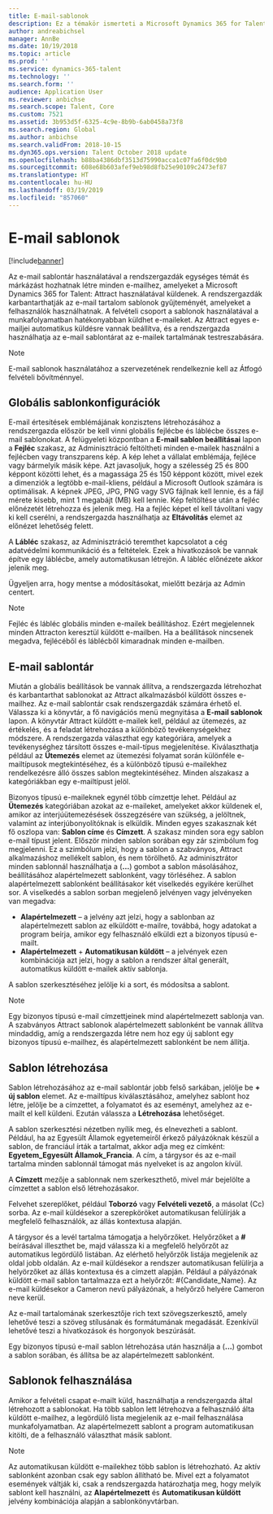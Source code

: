 ```yaml
---
title: E-mail-sablonok
description: Ez a témakör ismerteti a Microsoft Dynamics 365 for Talent - Attract e-mail-sablonjait, amelyeket létrehozhat és használhat.
author: andreabichsel
manager: AnnBe
ms.date: 10/19/2018
ms.topic: article
ms.prod: ''
ms.service: dynamics-365-talent
ms.technology: ''
ms.search.form: ''
audience: Application User
ms.reviewer: anbichse
ms.search.scope: Talent, Core
ms.custom: 7521
ms.assetid: 3b953d5f-6325-4c9e-8b9b-6ab0458a73f8
ms.search.region: Global
ms.author: anbichse
ms.search.validFrom: 2018-10-15
ms.dyn365.ops.version: Talent October 2018 update
ms.openlocfilehash: b88ba4386dbf3513d75990acca1c07fa6f0dc9b0
ms.sourcegitcommit: 608e68b603afef9eb98d8fb25e90109c2473ef87
ms.translationtype: HT
ms.contentlocale: hu-HU
ms.lasthandoff: 03/19/2019
ms.locfileid: "857060"
---
```

# <a name="email-templates"></a>E-mail sablonok
[!include[banner](../includes/banner.md)]

Az e-mail sablontár használatával a rendszergazdák egységes témát és márkázást hozhatnak létre minden e-mailhez, amelyeket a Microsoft Dynamics 365 for Talent: Attract használatával küldenek. A rendszergazdák karbantarthatják az e-mail tartalom sablonok gyűjteményét, amelyeket a felhasználók használhatnak. A felvételi csoport a sablonok használatával a munkafolyamatban hatékonyabban küldhet e-maileket. Az Attract egyes e-mailjei automatikus küldésre vannak beállítva, és a rendszergazda használhatja az e-mail sablontárat az e-mailek tartalmának testreszabására.

> [!NOTE]
> E-mail sablonok használatához a szervezetének rendelkeznie kell az Átfogó felvételi bővítménnyel.

## <a name="global-template-configurations"></a>Globális sablonkonfigurációk

E-mail értesítések emblémájának konzisztens létrehozásához a rendszergazda először be kell vinni globális fejlécbe és láblécbe összes e-mail sablonokat. A felügyeleti központban a **E-mail sablon beállításai** lapon a **Fejléc** szakasz, az Adminisztráció feltöltheti minden e-mailek használni a fejlécben vagy transzparens kép. A kép lehet a vállalat emblémája, fejléce vagy bármelyik másik képe. Azt javasoljuk, hogy a szélesség 25 és 800 képpont közötti lehet, és a magassága 25 és 150 képpont között, mivel ezek a dimenziók a legtöbb e-mail-kliens, például a Microsoft Outlook számára is optimálisak. A képnek JPEG, JPG, PNG vagy SVG fájlnak kell lennie, és a fájl mérete kisebb, mint 1 megabájt (MB) kell lennie. Kép feltöltése után a fejléc előnézetét létrehozza és jelenik meg. Ha a fejléc képet el kell távolítani vagy ki kell cserélni, a rendszergazda használhatja az **Eltávolítás** elemet az előnézet lehetőség felett.

A **Lábléc** szakasz, az Adminisztráció teremthet kapcsolatot a cég adatvédelmi kommunikáció és a feltételek. Ezek a hivatkozások be vannak építve egy láblécbe, amely automatikusan létrejön. A lábléc előnézete akkor jelenik meg.

Ügyeljen arra, hogy mentse a módosításokat, mielőtt bezárja az Admin centert.

> [!NOTE] 
> Fejléc és lábléc globális minden e-mailek beállításhoz. Ezért megjelennek minden Attracton keresztül küldött e-mailben. Ha a beállítások nincsenek megadva, fejlécéből és láblécből kimaradnak minden e-mailben.

## <a name="email-template-library"></a>E-mail sablontár 

Miután a globális beállítások be vannak állítva, a rendszergazda létrehozhat és karbantarthat sablonokat az Attract alkalmazásból küldött összes e-mailhez. Az e-mail sablontár csak rendszergazdák számára érhető el. Válassza ki a könyvtár, a fő navigációs menü megnyitása a **E-mail sablonok** lapon. A könyvtár Attract küldött e-mailek kell, például az ütemezés, az értékelés, és a feladat létrehozása a különböző tevékenységekhez módszere. A rendszergazda választhat egy kategóriára, amelyek a tevékenységhez társított összes e-mail-típus megjelenítése. Kiválaszthatja például az **Ütemezés** elemet az ütemezési folyamat során különféle e-mailtípusok megtekintéséhez, és a különböző típusú e-mailekhez rendelkezésre álló összes sablon megtekintéséhez. Minden alszakasz a kategóriákban egy e-mailtípust jelöl.

Bizonyos típusú e-maileknek egynél több címzettje lehet. Például az **Ütemezés** kategóriában azokat az e-maileket, amelyeket akkor küldenek el, amikor az interjúütemezésések összegzésére van szükség, a jelöltnek, valamint az interjúbonyolítóknak is elküldik. Minden egyes szakasznak két fő oszlopa van: **Sablon címe** és **Címzett**. A szakasz minden sora egy sablon e-mail típust jelent. Először minden sablon sorában egy zár szimbólum fog megjelenni. Ez a szimbólum jelzi, hogy a sablon a szabványos, Attract alkalmazáshoz mellékelt sablon, és nem törölhető. Az adminisztrátor minden sablonnál használhatja a (**...**) gombot a sablon másolásához, beállításához alapértelmezett sablonként, vagy törléséhez. A sablon alapértelmezett sablonként beállításakor két viselkedés egyikére kerülhet sor. A viselkedés a sablon sorban megjelenő jelvényen vagy jelvényeken van megadva:

- **Alapértelmezett** – a jelvény azt jelzi, hogy a sablonban az alapértelmezett sablon az elküldött e-mailre, továbbá, hogy adatokat a program beírja, amikor egy felhasználó elküldi ezt a bizonyos típusú e-mailt.
- **Alapértelmezett** + **Automatikusan küldött** – a jelvények ezen kombinációja azt jelzi, hogy a sablon a rendszer által generált, automatikus küldött e-mailek aktív sablonja.

A sablon szerkesztéséhez jelölje ki a sort, és módosítsa a sablont.

> [!NOTE]
> Egy bizonyos típusú e-mail címzettjeinek mind alapértelmezett sablonja van. A szabványos Attract sablonok alapértelmezett sablonként be vannak állítva mindaddig, amíg a rendszergazda létre nem hoz egy új sablont egy bizonyos típusú e-mailhez, és alapértelmezett sablonként be nem állítja.

## <a name="create-a-template"></a>Sablon létrehozása

Sablon létrehozásához az e-mail sablontár jobb felső sarkában, jelölje be **+ új sablon** elemet. Az e-mailtípus kiválasztásához, amelyhez sablont hoz létre, jelölje be a címzettet, a folyamatot és az eseményt, amelyhez az e-mailt el kell küldeni. Ezután válassza a **Létrehozása** lehetőséget.

A sablon szerkesztési nézetben nyílik meg, és elnevezheti a sablont. Például, ha az Egyesült Államok egyetemeiről érkező pályázóknak készül a sablon, de franciául írták a tartalmat, akkor adja meg ez címként: **Egyetem\_Egyesült Államok\_Francia**. A cím, a tárgysor és az e-mail tartalma minden sablonnál támogat más nyelveket is az angolon kívül.

A **Címzett** mezője a sablonnak nem szerkeszthető, mivel már bejelölte a címzettet a sablon első létrehozásakor.

Felvehet szereplőket, például **Toborzó** vagy **Felvételi vezető**, a másolat (Cc) sorba. Az e-mail küldésekor a szerepköröket automatikusan felülírják a megfelelő felhasználók, az állás kontextusa alapján.

A tárgysor és a levél tartalma támogatja a helyőrzőket. Helyőrzőket a **\#** beírásával illeszthet be, majd válassza ki a megfelelő helyőrzőt az automatikus legördülő listában. Az elérhető helyőrzők listája megjelenik az oldal jobb oldalán. Az e-mail küldésekor a rendszer automatikusan felülírja a helyörzőket az állás kontextusa és a címzett alapján. Például a pályázónak küldött e-mail sablon tartalmazza ezt a helyőrzőt: \#{Candidate\_Name}. Az e-mail küldésekor a Cameron nevű pályázónak, a helyőrző helyére Cameron neve kerül.

Az e-mail tartalomának szerkesztője rich text szövegszerkesztő, amely lehetővé teszi a szöveg stílusának és formátumának megadását. Ezenkívül lehetővé teszi a hivatkozások és horgonyok beszúrását.

Egy bizonyos típusú e-mail sablon létrehozása után használja a (**...**) gombot a sablon sorában, és állítsa be az alapértelmezett sablonként.

## <a name="consume-templates"></a>Sablonok felhasználása

Amikor a felvételi csapat e-mailt küld, használhatja a rendszergazda által létrehozott a sablonokat. Ha több sablon lett létrehozva a felhasználó álta küldött e-mailhez, a legördülő lista megjelenik az e-mail felhasználása munkafolyamatban. Az alapértelmezett sablont a program automatikusan kitölti, de a felhasználó választhat másik sablont.

> [!NOTE] 
> Az automatikusan küldött e-mailekhez több sablon is létrehozható. Az aktív sablonként azonban csak egy sablon állítható be. Mivel ezt a folyamatot események váltják ki, csak a rendszergazda határozhatja meg, hogy melyik sablont kell használni, az **Alapértelmezett** és **Automatikusan küldött** jelvény kombinációja alapján a sablonkönyvtárban.
